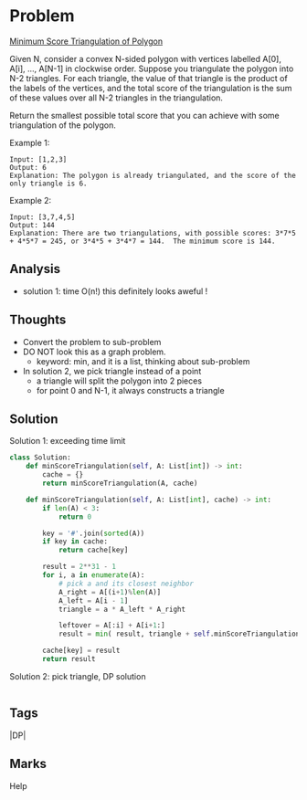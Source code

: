 # Problem
[Minimum Score Triangulation of Polygon](https://leetcode.com/problems/minimum-score-triangulation-of-polygon)

Given N, consider a convex N-sided polygon with vertices labelled A[0], A[i], ..., A[N-1] in clockwise order.
Suppose you triangulate the polygon into N-2 triangles.  For each triangle, the value of that triangle is the product of the labels of the vertices, and the total score of the triangulation is the sum of these values over all N-2 triangles in the triangulation.

Return the smallest possible total score that you can achieve with some triangulation of the polygon.

Example 1:
```
Input: [1,2,3]
Output: 6
Explanation: The polygon is already triangulated, and the score of the only triangle is 6.
```

Example 2:
```
Input: [3,7,4,5]
Output: 144
Explanation: There are two triangulations, with possible scores: 3*7*5 + 4*5*7 = 245, or 3*4*5 + 3*4*7 = 144.  The minimum score is 144.
```
## Analysis
- solution 1: time O(n!) this definitely looks aweful !

## Thoughts
- Convert the problem to sub-problem 
- DO NOT look this as a graph problem. 
    - keyword: min, and it is a list, thinking about sub-problem 
- In solution 2, we pick triangle instead of a point
    - a triangle will split the polygon into 2 pieces 
    - for point 0 and N-1, it always constructs a triangle 

## Solution
Solution 1: exceeding time limit 
```python
class Solution:
    def minScoreTriangulation(self, A: List[int]) -> int:
        cache = {}
        return minScoreTriangulation(A, cache)

    def minScoreTriangulation(self, A: List[int], cache) -> int:
        if len(A) < 3:
            return 0

        key = '#'.join(sorted(A))
        if key in cache:
            return cache[key]

        result = 2**31 - 1
        for i, a in enumerate(A):
            # pick a and its closest neighbor 
            A_right = A[(i+1)%len(A)]
            A_left = A[i - 1]
            triangle = a * A_left * A_right

            leftover = A[:i] + A[i+1:]
            result = min( result, triangle + self.minScoreTriangulation(leftover, cache) ) 

        cache[key] = result         
        return result 
```
Solution 2: pick triangle, DP solution
```python

```


## Tags
|DP|

## Marks
Help

[comment]: <timestamp:2019-05-09>
